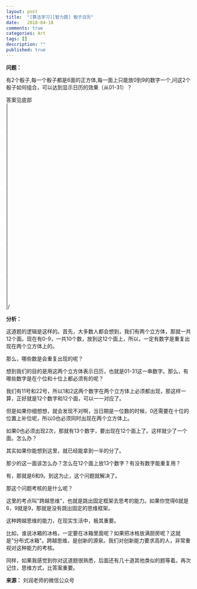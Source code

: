 ```yaml
---
layout: post
title:  "[算法学习][智力题] 骰子日历"
date:   2018-04-18
comments: true
categories: Art
tags: []
description: ""
published: true
---
```


**问题：**

有2个骰子,每一个骰子都是6面的正方体,每一面上只能放0到9的数字一个,问这2个骰子如何组合，可以达到显示日历的效果（从01-31）？

答案见底部 <br />
| <br />
| <br />
| <br />
| <br />
| <br />
| <br />
| <br />
| <br />
| <br />
| <br />
| <br />
| <br />
| <br />
| <br />
| <br />
| <br />
| <br />
| <br />
| <br />
| <br />
| <br />
| <br />
| <br />
| <br />
| <br />
| <br />
| <br />
| <br />
| <br />
| <br />
| <br />
| <br />
|/ <br />

**分析：**

这道题的逻辑是这样的。首先，大多数人都会想到，我们有两个立方体，那就一共12个面。现在有0-9，一共10个数，放到这12个面上，所以，一定有数字是重复出现在两个立方体上的。

那么，哪些数是会重复出现的呢？

想到我们的目的是用这两个立方体表示日历，也就是01-31这一串数字。那么，有哪些数字是在个位和十位上都必须有的呢？

我们有11号和22号，所以1和2这两个数字在两个立方体上必须都出现，那这样一算，正好就是12个数字和12个面，可以一一对应了。

但是如果你细想想，就会发现不对啊，当日期是一位数的时候，0还需要在十位的位置上补位呢，所以0也必须同时出现在两个立方体上。

如果0也必须出现2次，那就有13个数字，要出现在12个面上了。这样就少了一个面。怎么办？

其实如果你能想到这里，就已经能拿到一半的分了。

那少的这一面该怎么办？怎么在12个面上放13个数字？有没有数字能重复用？

有，那就是6和9。到这为止，这个问题就解决了。

那这个问题考核的是什么呢？

这里的考点叫"跨越思维"，也就是跳出固定框架去思考的能力。如果你觉得6就是6，9就是9，那就是没有跳出固定的思维框架。

这种跨越思维的能力，在现实生活中，极其重要。

比如，谁说冰箱的冰格，一定要在冰箱里面呢？如果把冰格放满厨房呢？这就是"分布式冰箱"。跨越思维，是创新的源泉。我们对创新能力要求高的人，非常重视对这种能力的考核。

同样，如果我感觉到你对这道题很熟悉，后面还有几十道其他类似的题等着。再次记住，思维方式，比答案重要。

**来源：** 刘润老师的微信公众号

